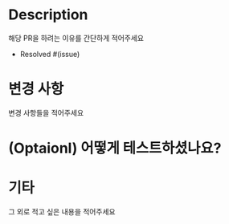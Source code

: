 # Description
해당 PR을 하려는 이유를 간단하게 적어주세요
- Resolved #(issue)

# 변경 사항
변경 사항들을 적어주세요

# (Optaionl) 어떻게 테스트하셨나요?


# 기타
그 외로 적고 싶은 내용을 적어주세요



